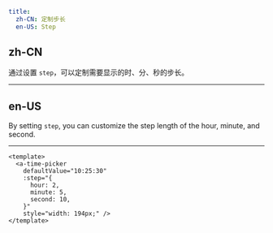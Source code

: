 ```yaml
title:
  zh-CN: 定制步长
  en-US: Step
```

## zh-CN

通过设置 `step`，可以定制需要显示的时、分、秒的步长。

---

## en-US

By setting `step`, you can customize the step length of the hour, minute, and second.

---

```vue
<template>
  <a-time-picker
    defaultValue="10:25:30"
    :step="{
      hour: 2,
      minute: 5,
      second: 10,
    }"
    style="width: 194px;" />
</template>
```
